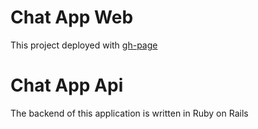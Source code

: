 # Chat App Web 

This project deployed with [gh-page](https://mrh-jishan.github.io/chat-app-web)

# Chat App Api 

The backend of this application is written in Ruby on Rails 
